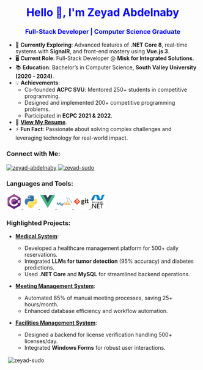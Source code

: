 <h1 align="center" style="color:blue;">Hello 👋, I'm Zeyad Abdelnaby</h1>
<h3 align="center" style="color:blue;">Full-Stack Developer | Computer Science Graduate</h3>

- 🌱 **Currently Exploring**: Advanced features of **.NET Core 8**, real-time systems with **SignalR**, and front-end mastery using **Vue.js 3**.  
- 🖥️ **Current Role**: Full-Stack Developer @ **Misk for Integrated Solutions**.  
- 📚 **Education**: Bachelor’s in Computer Science, **South Valley University (2020 - 2024)**.  
- 💡 **Achievements**:  
  - Co-founded **ACPC SVU**: Mentored 250+ students in competitive programming.  
  - Designed and implemented 200+ competitive programming problems.  
  - Participated in **ECPC 2021 & 2022**.  
- 📄 **[View My Resume](https://drive.google.com/file/d/1Hl9s03xowB7A-ns5x-0TxSanaCrRrqO2/view?usp=sharing)**.  
- ⚡ **Fun Fact**: Passionate about solving complex challenges and leveraging technology for real-world impact.  

<h3 align="left">Connect with Me:</h3>
<p align="left">
  <a href="https://linkedin.com/in/zeyad-abdelnaby" target="_blank">
    <img align="center" src="https://raw.githubusercontent.com/rahuldkjain/github-profile-readme-generator/master/src/images/icons/Social/linked-in-alt.svg" alt="zeyad-abdelnaby" height="30" width="40" />
  </a>
  <a href="https://github.com/zeyad-sudo" target="_blank">
    <img align="center" src="https://raw.githubusercontent.com/rahuldkjain/github-profile-readme-generator/master/src/images/icons/Social/github.svg" alt="zeyad-sudo" height="30" width="40" />
  </a>
</p>

<h3 align="left">Languages and Tools:</h3>
<p align="left">
  <a href="https://learn.microsoft.com/en-us/dotnet/csharp/" target="_blank" rel="noreferrer">
    <img src="https://raw.githubusercontent.com/devicons/devicon/master/icons/csharp/csharp-original.svg" alt="C#" width="40" height="40" />
  </a>
  <a href="https://www.python.org" target="_blank" rel="noreferrer">
    <img src="https://raw.githubusercontent.com/devicons/devicon/master/icons/python/python-original.svg" alt="Python" width="40" height="40" />
  </a>
  <a href="https://vuejs.org/" target="_blank" rel="noreferrer">
    <img src="https://raw.githubusercontent.com/devicons/devicon/master/icons/vuejs/vuejs-original.svg" alt="Vue.js" width="40" height="40" />
  </a>
  <a href="https://www.mysql.com/" target="_blank" rel="noreferrer">
    <img src="https://raw.githubusercontent.com/devicons/devicon/master/icons/mysql/mysql-original-wordmark.svg" alt="MySQL" width="40" height="40" />
  </a>
  <a href="https://git-scm.com/" target="_blank" rel="noreferrer">
    <img src="https://raw.githubusercontent.com/devicons/devicon/master/icons/git/git-original-wordmark.svg" alt="Git" width="40" height="40" />
  </a>
  <a href="https://dotnet.microsoft.com/" target="_blank" rel="noreferrer">
    <img src="https://raw.githubusercontent.com/devicons/devicon/master/icons/dot-net/dot-net-original-wordmark.svg" alt=".NET Core" width="40" height="40" />
  </a>
</p>

<h3 align="left">Highlighted Projects:</h3>

- **[Medical System](https://github.com/zeyad-sudo/MedicalSystem)**:  
  - Developed a healthcare management platform for 500+ daily reservations.  
  - Integrated **LLMs for tumor detection** (95% accuracy) and diabetes predictions.  
  - Used **.NET Core** and **MySQL** for streamlined backend operations.  

- **[Meeting Management System](https://github.com/zeyad-sudo/Meeting-Management-System)**:  
  - Automated 85% of manual meeting processes, saving 25+ hours/month.  
  - Enhanced database efficiency and workflow automation.  

- **[Facilities Management System](https://github.com/zeyad-sudo/Facilities-Management-System)**:  
  - Designed a backend for license verification handling 500+ licenses/day.  
  - Integrated **Windows Forms** for robust user interactions.  

<p>&nbsp;<img align="center" src="https://github-readme-stats.vercel.app/api?username=zeyad-sudo&show_icons=true&locale=en" alt="zeyad-sudo" /></p>
